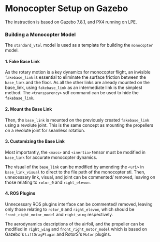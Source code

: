 # Monocopter Setup on Gazebo

The instruction is based on Gazebo 7.8.1, and PX4 running on LPE.

### Building a Monocopter Model

The `standard_vtol` model is used as a template for building the `monocopter` model. 

#### 1. Fake Base Link

As the rotary motion is a key dynamics for monocopter flight, an invisible `fakebase_link` is essential to eliminate the surface friction between the `base_link` and the floor. As all the other links are already mounted on the base\_link, using `fakebase_link` as an intermediate link is the simplest method. The `<transparency>` sdf command can be used to hide the `fakebase_link`.

#### 2. Mount the Base Link

Then, the `base_link` is mounted on the previously created `fakebase_link` using a revolute joint. This is the same concept as mounting the propellers on a revolute joint for seamless rotation.

#### 3. Customizing the Base Link

Most importantly, the `<mass>` and `<inertia>` tensor must be modified in `base_link` for accurate monocopter dynamics.

The visual of the `base_link` can be modified by amending the `<uri>` in `base_link_visual` to direct to the file path of the monocopter stl. Then, unnecessary link, visual, and joint can be commented/ removed, leaving on those relating to `rotor_0` and `right_elevon`.

#### 4. ROS Plugins

Unnecessary ROS plugins interface can be commented/ removed, leaving only those relating to `rotor_0` and `right_elevon`, which should be `front_right_motor_model` and `right_wing` respectively.

The aerodynamics descriptions of the airfoil, and the propeller can be modified in `right_wing` and `front_right_motor_model` which is based on Gazebo's `LiftDragPlugin` and RotorS's `Motor` plugins.

